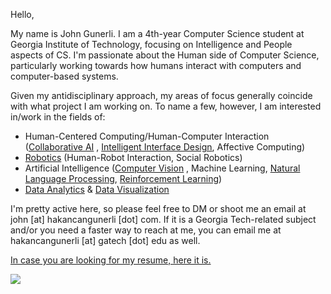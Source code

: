 Hello,

My name is John Gunerli. I am a 4th-year Computer Science student at Georgia Institute of Technology, focusing on Intelligence and People aspects of CS. I'm passionate about the Human side of Computer Science, particularly working towards how humans interact with computers and computer-based systems.

Given my antidisciplinary approach, my areas of focus generally coincide with what project I am working on. To name a few, however, I am interested in/work in the fields of:

- Human-Centered Computing/Human-Computer Interaction ([Collaborative AI](https://github.com/search?q=owner%3Ahakancangunerli+owner%3Ajohngunerli+topic%3Acollaborative-ai&type=repositories) , [Intelligent Interface Design](https://github.com/search?q=owner%3Ahakancangunerli+owner%3Ajohngunerli+topic%3Aanalytics&type=repositories), Affective Computing)
- [Robotics](https://github.com/search?q=user%3Ajohngunerli+user%3Ahakancangunerli+topic%3Arobotics&type=repositories&ref=advsearch) (Human-Robot Interaction, Social Robotics)
- Artificial Intelligence ([Computer Vision](https://github.com/search?q=user%3Ajohngunerli+user%3Ahakancangunerli+topic%3Acomputer-vision&type=repositories&ref=advsearch) , Machine Learning, [Natural Language Processing](https://github.com/search?q=user%3Ajohngunerli+user%3Ahakancangunerli+topic%3Anlp&type=repositories&ref=advsearch), [Reinforcement Learning](https://github.com/search?q=user%3Ajohngunerli+user%3Ahakancangunerli+topic%3Areinforcement-learning&type=repositories&ref=advsearch))
- [Data Analytics](https://github.com/search?q=owner%3Ahakancangunerli+owner%3Ajohngunerli+topic%3Aanalytics&type=repositories) & [Data Visualization](https://github.com/search?q=owner%3Ahakancangunerli+owner%3Ajohngunerli+topic%3Adata-visualization&type=repositories)






I'm pretty active here, so please feel free to DM or shoot me an email at john [at] hakancangunerli [dot] com. If it is a Georgia Tech-related subject and/or you need a faster way to reach at me, you can email me at hakancangunerli [at] gatech [dot] edu as well.

[In case you are looking for my resume, here it is.](https://github.com/63616e/cv-resume/blob/master/MOST%20RECENT%20Hakan%20C.%20Gunerli%20.pdf)

![](https://github-readme-stats.vercel.app/api/top-langs/?username=hakancangunerli&layout=compact&hide=tex,html,shell,CSS,Ruby,Makefile,EmberScript,MATLAB,C,Jupyter%20Notebook&langs_count=6&exclude_repo=2015-csharp,gt_code,gsu_code,uga_code,uga_robotics)

